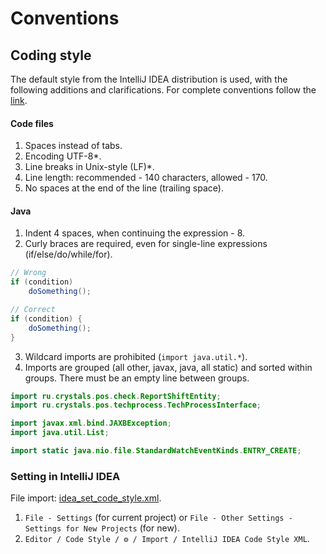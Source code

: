 # Conventions

## Coding style

The default style from the IntelliJ IDEA distribution is used, with the following additions and clarifications. 
For complete conventions follow the [link](https://andrey-tsvetkov.youtrack.cloud/articles/TDA-A-1/Conventions).

#### Code files

1. Spaces instead of tabs.
2. Encoding UTF-8\*.
3. Line breaks in Unix-style (LF)\*.
4. Line length: recommended - 140 characters, allowed - 170.
5. No spaces at the end of the line (trailing space).

#### Java

1. Indent 4 spaces, when continuing the expression - 8.
2. Curly braces are required, even for single-line expressions (if/else/do/while/for).
```java
// Wrong
if (condition)
    doSomething();

// Correct
if (condition) {
    doSomething();
}   
```
3. Wildcard imports are prohibited (`import java.util.*`).
4. Imports are grouped (all other, javax, java, all static) and sorted within groups. There must be an empty line between groups.
```java
import ru.crystals.pos.check.ReportShiftEntity;
import ru.crystals.pos.techprocess.TechProcessInterface;

import javax.xml.bind.JAXBException;
import java.util.List;

import static java.nio.file.StandardWatchEventKinds.ENTRY_CREATE;
```

### Setting in IntelliJ IDEA

File import: [idea_set_code_style.xml](idea_set_code_style.xml).

1. `File - Settings` (for current project) or `File - Other Settings - Settings for New Projects` (for new).
2. `Editor / Code Style / ⚙️ / Import / IntelliJ IDEA Code Style XML`.

